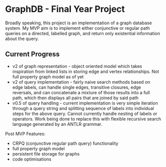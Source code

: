 # GraphDB - Final Year Project
Broadly speaking, this project is an implementation of a graph database system. My MVP aim is to implement either conjunctive or regular path queries on a directed, labelled graph, and return only existential information about the query.

## Current Progress
- v2 of graph representation - object oriented model which takes inspiration from linked lists in storing edge and vertex relationships. Not full property graph model as of yet
- v2 of query implementation - fairly naive search methods based on edge labels, can handle single edges, transitive closures, edge reversals, and can concatenate a mixture of those results into a full path, which then displays all pairs that are joined by said path
- v0.5 of query handling - current implementation is very simple iteration through a query string and splitting sequence of labels into individual steps for the above query. Cannot currently handle nesting of labels or operators. Work being done to replace this with flexible recursive search language generated by an ANTLR grammar.




Post MVP Features:

- CRPQ (conjunctive regular path query) functionality
- full property graph model
- persistent file storage for graphs
- code optimisations
